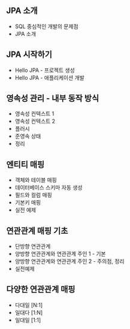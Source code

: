 ## JPA 소개

- SQL 중심적인 개발의 문제점
- JPA 소개

## JPA 시작하기

- Hello JPA - 프로젝트 생성
- Hello JPA - 애플리케이션 개발

## 영속성 관리 - 내부 동작 방식

- 영속성 컨텍스트 1
- 영속성 컨텍스트 2
- 플러시
- 준영속 상태
- 정리

## 엔티티 매핑

- 객체와 테이블 매핑
- 데이터베이스 스키마 자동 생성
- 필드와 컬럼 매핑
- 기본키 매핑
- 실전 예제

## 연관관계 매핑 기초

- 단방향 연관관계
- 양방향 연관관계와 연관관계 주인 1 - 기본
- 양방향 연관관계와 연관관계 주인 2 - 주의점, 정리
- 실전예제

## 다양한 연관관계 매핑

- 다대일 [N:1]
- 일대다 [1:N]
- 일대일 [1:1]
